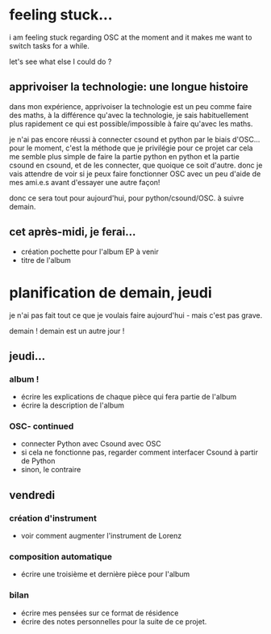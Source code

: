 # feeling stuck...

i am feeling stuck regarding OSC at the moment and it makes me want to switch tasks for a while.

let's see what else I could do ?

## apprivoiser la technologie: une longue histoire

dans mon expérience, apprivoiser la technologie est un peu comme faire des maths, à la différence qu'avec la technologie, je sais habituellement plus rapidement ce qui est possible/impossible à faire qu'avec les maths.

je n'ai pas encore réussi à connecter csound et python par le biais d'OSC... pour le moment, c'est la méthode que je privilégie pour ce projet car cela me semble plus simple de faire la partie python en python et la partie csound en csound, et de les connecter, que quoique ce soit d'autre. donc je vais attendre de voir si je peux faire fonctionner OSC avec un peu d'aide de mes ami.e.s avant d'essayer une autre façon!

donc ce sera tout pour aujourd'hui, pour python/csound/OSC. à suivre demain.

## cet après-midi, je ferai...

- création pochette pour l'album EP à venir
- titre de l'album


# planification de demain, jeudi

je n'ai pas fait tout ce que je voulais faire aujourd'hui - mais c'est pas grave.

demain ! demain est un autre jour ! 

## jeudi...

### album !
* écrire les explications de chaque pièce qui fera partie de l'album
* écrire la description de l'album

### OSC- continued
* connecter Python avec Csound avec OSC
* si cela ne fonctionne pas, regarder comment interfacer Csound à partir de Python
* sinon, le contraire

## vendredi

### création d'instrument
* voir comment augmenter l'instrument de Lorenz

### composition automatique
* écrire une troisième et dernière pièce pour l'album

### bilan
* écrire mes pensées sur ce format de résidence
* écrire des notes personnelles pour la suite de ce projet.



